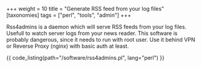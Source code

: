 +++
weight = 10
title = "Generate RSS feed from your log files"
[taxonomies]
tags = ["perl", "tools", "admin"]
+++

Rss4admins is a daemon which will serve RSS feeds from your log files. Usefull to watch server logs from your news reader.
This software is probably dangerous, since it needs to run with root user. Use it behind VPN or Reverse Proxy (nginx) with basic auth at least.

{{ code_listing(path="/software/rss4admins.pl", lang="perl") }}

